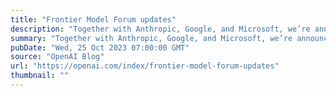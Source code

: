 ```yaml
---
title: "Frontier Model Forum updates"
description: "Together with Anthropic, Google, and Microsoft, we’re announcing the new Executive Director of the Frontier Model Forum and a new $10 million AI Safety Fund."
summary: "Together with Anthropic, Google, and Microsoft, we’re announcing the new Executive Director of the Frontier Model Forum and a new $10 million AI Safety Fund."
pubDate: "Wed, 25 Oct 2023 07:00:00 GMT"
source: "OpenAI Blog"
url: "https://openai.com/index/frontier-model-forum-updates"
thumbnail: ""
---
```


